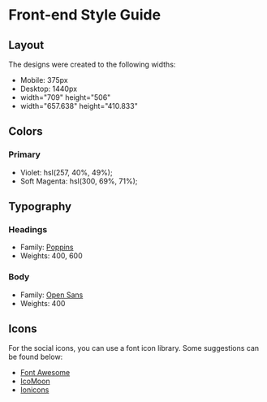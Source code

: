 # Front-end Style Guide

## Layout

The designs were created to the following widths:

- Mobile: 375px
- Desktop: 1440px
- width="709" height="506"
- width="657.638" height="410.833"
## Colors

### Primary

- Violet: hsl(257, 40%, 49%);
- Soft Magenta: hsl(300, 69%, 71%);

## Typography

### Headings

- Family: [Poppins](https://fonts.google.com/specimen/Poppins)
- Weights: 400, 600

### Body

- Family: [Open Sans](https://fonts.google.com/specimen/Open+Sans)
- Weights: 400

## Icons

For the social icons, you can use a font icon library. Some suggestions can be found below:

- [Font Awesome](https://fontawesome.com/)
- [IcoMoon](https://icomoon.io/)
- [Ionicons](https://ionicons.com/)

